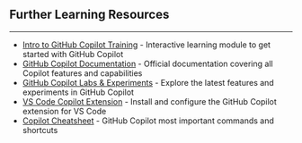 ## Further Learning Resources

---

- [Intro to GitHub Copilot Training](https://learn.microsoft.com/en-us/training/modules/introduction-to-github-copilot/) - Interactive learning module to get started with GitHub Copilot
- [GitHub Copilot Documentation](https://docs.github.com/en/copilot) - Official documentation covering all Copilot features and capabilities
- [GitHub Copilot Labs & Experiments](https://github.com/features/copilot) - Explore the latest features and experiments in GitHub Copilot
- [VS Code Copilot Extension](https://marketplace.visualstudio.com/items?itemName=GitHub.copilot) - Install and configure the GitHub Copilot extension for VS Code
- [Copilot Cheatsheet](https://docs.github.com/en/copilot/using-github-copilot/copilot-chat/github-copilot-chat-cheat-sheet) - GitHub Copilot most important commands and shortcuts

